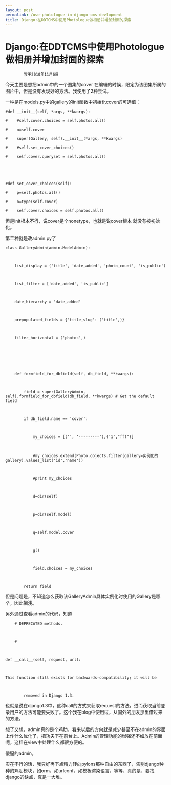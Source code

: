 ```yaml
---
layout: post
permalink: /use-photologue-in-django-cms-devlopment
title: Django:在DDTCMS中使用Photologue做相册并增加封面的探索
---
```


# Django:在DDTCMS中使用Photologue做相册并增加封面的探索 #

			写于2010年11月6日

今天主要是想把admin中的一个图集的cover 在编辑的时候，限定为该图集所属的图片中，但是没有发现好的方法。我使用了2种尝试。

一种是在models.py中的gallery的init函数中初始化cover的可选值：



    #def __init__(self, *args, **kwargs):

    #    #self.cover.choices = self.photos.all()

    #    o=self.cover

    #    super(Gallery, self).__init__(*args, **kwargs)

    #    #self.set_cover_choices()

    #    self.cover.queryset = self.photos.all()





    #def set_cover_choices(self):

    #    p=self.photos.all()

    #    o=type(self.cover)

    #    self.cover.choices = self.photos.all()




但是init根本不行，说cover是个nonetype，也就是说cover根本 就没有被初始化。

第二种就是改admin.py了



    class GalleryAdmin(admin.ModelAdmin):



        list_display = ('title', 'date_added', 'photo_count', 'is_public')



        list_filter = ['date_added', 'is_public']



        date_hierarchy = 'date_added'



        prepopulated_fields = {'title_slug': ('title',)}



        filter_horizontal = ('photos',)







        def formfield_for_dbfield(self, db_field, **kwargs):



            field = super(GalleryAdmin, self).formfield_for_dbfield(db_field, **kwargs) # Get the default field



            if db_field.name == 'cover':



                my_choices = [('', '---------'),('1',"fff")]



                #my_choices.extend(Photo.objects.filter(gallery=实例化的gallery).values_list('id','name'))



                #print my_choices



                d=dir(self)



                p=dir(self.model)



                q=self.model.cover



                g()



                field.choices = my_choices



            return field




但是问题是，不知道怎么获取该GalleryAdmin具体实例化时使用的Gallery是哪个，因此搁浅。

另外通过查看admin的代码，知道



        # DEPRECATED methods.



        #



    def __call__(self, request, url):



    This function still exists for backwards-compatibility; it will be



            removed in Django 1.3.




也就是说在django1.3中，这种call的方式来获取request的方法，进而获取当前登录用户的方法可能要失败了。这个我在blog中使用过，从国外的朋友那里借过来的方法。

 想了又想，admin真的是个鸡肋，看来以后的方向就是减少甚至不在admin的界面上作什么优化了，把功夫下在前台上。Admin的管理功能的增强还不如放在前面呢，这样在view中处理什么都很方便的。

傻逼的admin。

实在不行的话，我只好再下点精力转向pylons那种自由的东西了，告别django种种的鸡肋模块，如orm，如urlconf，如模板渲染语言，等等，真的是，要找django的缺点，真是一大堆。
